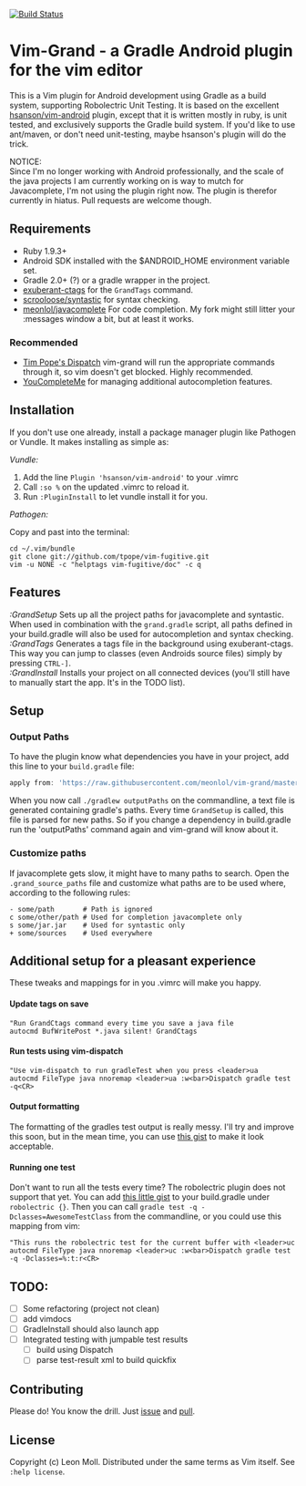 [![Build Status](https://travis-ci.org/meonlol/vim-grand.svg?branch=master)](https://travis-ci.org/meonlol/vim-grand)


Vim-Grand - a Gradle Android plugin for the vim editor
================================================================================

This is a Vim plugin for Android development using Gradle as a build system,
supporting Robolectric Unit Testing. It is based on the excellent
[hsanson/vim-android](https://github.com/hsanson/vim-android) plugin, except
that it is written mostly in ruby, is unit tested, and exclusively supports
the Gradle build system. If you'd like to use ant/maven, or don't need
unit-testing, maybe hsanson's plugin will do the trick.

NOTICE:  
Since I'm no longer working with Android professionally, and the scale of the
java projects I am currently working on is way to mutch for Javacomplete, I'm
not using the plugin right now. The plugin is therefor currently in hiatus.
Pull requests are welcome though.


Requirements
--------------------------------------------------------------------------------

- Ruby 1.9.3+
- Android SDK installed with the $ANDROID_HOME environment variable set.
- Gradle 2.0+ (?) or a gradle wrapper in the project.
- [exuberant-ctags](http://ctags.sourceforge.net/) for the `GrandTags` command.
- [scrooloose/syntastic](https://github.com/scrooloose/syntastic) for syntax
  checking.
- [meonlol/javacomplete](https://github.com/meonlol/javacomplete) For code
  completion. My fork might still litter your :messages window a bit, but at
  least it works.

### Recommended

- [Tim Pope's Dispatch](https://github.com/tpope/vim-dispatch) vim-grand will
  run the appropriate commands through it, so vim doesn't get blocked. Highly
  recommended.
- [YouCompleteMe](https://github.com/Valloric/YouCompleteMe) for managing
  additional autocompletion features.


Installation
--------------------------------------------------------------------------------

If you don't use one already, install a package manager plugin like Pathogen
or Vundle. It makes installing as simple as:

_Vundle:_

1. Add the line `Plugin 'hsanson/vim-android'` to your .vimrc
2. Call `:so %` on the updated .vimrc to reload it.
3. Run `:PluginInstall` to let vundle install it for you.

_Pathogen:_

Copy and past into the terminal:

    cd ~/.vim/bundle
    git clone git://github.com/tpope/vim-fugitive.git
    vim -u NONE -c "helptags vim-fugitive/doc" -c q



Features
--------------------------------------------------------------------------------

*:GrandSetup* Sets up all the project paths for javacomplete and syntastic.
When used in combination with the `grand.gradle` script, all paths defined in
your build.gradle will also be used for autocompletion and syntax checking.  
*:GrandTags* Generates a tags file in the background using exuberant-ctags.
This way you can jump to classes (even Androids source files) simply by
pressing `CTRL-]`.  
*:GrandInstall* Installs your project on all connected devices (you'll still
have to manually start the app. It's in the TODO list).


Setup
--------------------------------------------------------------------------------

### Output Paths

To have the plugin know what dependencies you have in your project, add this
line to your `build.gradle` file:

```gradle
apply from: 'https://raw.githubusercontent.com/meonlol/vim-grand/master/grand.gradle'
```

When you now call `./gradlew outputPaths` on the commandline, a text file is
generated containing gradle's paths. Every time `GrandSetup` is called, this
file is parsed for new paths. So if you change a dependency in build.gradle
run the 'outputPaths' command again and vim-grand will know about it.

### Customize paths

If javacomplete gets slow, it might have to many paths to search. Open the
`.grand_source_paths` file and customize what paths are to be used where,
according to the following rules:

    - some/path       # Path is ignored
    c some/other/path # Used for completion javacomplete only
    s some/jar.jar    # Used for syntastic only
    + some/sources    # Used everywhere


Additional setup for a pleasant experience
--------------------------------------------------------------------------------

These tweaks and mappings for in you .vimrc will make you happy.

#### Update tags on save

```VimL
"Run GrandCtags command every time you save a java file
autocmd BufWritePost *.java silent! GrandCtags
```

#### Run tests using vim-dispatch

```VimL
"Use vim-dispatch to run gradleTest when you press <leader>ua
autocmd FileType java nnoremap <leader>ua :w<bar>Dispatch gradle test -q<CR>
```

#### Output formatting

The formatting of the gradles test output is really messy. I'll try and improve
this soon, but in the mean time, you can use [this
gist](https://gist.github.com/meonlol/c5e84ca21a768fd76a7d) to make it
look acceptable.

#### Running one test

Don't want to run all the tests every time? The robolectric plugin does not
support that yet. You can add [this little
gist](https://gist.github.com/meonlol/3f222f8687073c46cd64) to your
build.gradle under `robolectric {}`. Then you can call `gradle test -q
-Dclasses=AwesomeTestClass` from the commandline, or you could use this mapping
from vim:

```VimL
"This runs the robolectric test for the current buffer with <leader>uc
autocmd FileType java nnoremap <leader>uc :w<bar>Dispatch gradle test -q -Dclasses=%:t:r<CR>
```


TODO:
--------------------------------------------------------------------------------

- [ ] Some refactoring (project not clean)
- [ ] add vimdocs
- [ ] GradleInstall should also launch app
- [ ] Integrated testing with jumpable test results
    - [ ] build using Dispatch
    - [ ] parse test-result xml to build quickfix

Contributing
--------------------------------------------------------------------------------

Please do! You know the drill. Just
[issue](https://github.com/meonlol/vim-grand/issues) and
[pull](https://github.com/meonlol/vim-grand/pulls).

License
--------------------------------------------------------------------------------

Copyright (c) Leon Moll. Distributed under the same terms as Vim itself.
See `:help license`.

